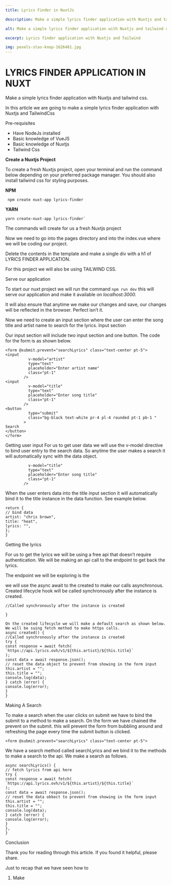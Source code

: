 ```yaml
---
title: Lyrics Finder in NuxtJs

description: Make a simple lyrics finder application with Nuxtjs and tailwind css

alt: Make a simple lyrics finder application with Nuxtjs and tailwind css

excerpt: Lyrics finder application with Nuxtjs and Tailwind

img: pexels-stas-knop-1626481.jpg
---
```


# LYRICS FINDER APPLICATION IN NUXT

Make a simple lyrics finder application with Nuxtjs and tailwind css.

In this article we are going to make a simple lyrics finder application with Nuxtjs and TailwindCss

Pre-requisites

- Have NodeJs installed
- Basic knowledge of VueJS
- Basic knowledge of Nuxtjs
- Tailwind Css

**Create a Nuxtjs Project**

To create a fresh Nuxtjs project, open your terminal and run the command below depending on your preferred package manager. You should also install tailwind css for styling purposes.

**NPM**

     npm create nuxt-app lyrics-finder

**YARN**

    yarn create-nuxt-app lyrics-finder`

The commands will create for us a fresh Nuxtjs project

Now we need to go into the pages directory and into the index.vue where we will be coding our project.

Delete the contents in the template and make a single div with a h1 of LYRICS FINDER APPLICATION.

For this project we will also be using TAILWIND CSS.

Serve our application

To start our nuxt project we will run the command `npm run dev` this will serve our application and make it available on _localhost:3000._

It will also ensure that anytime we make our changes and save, our changes will be reflected in the browser. Perfect isn’t it.

Now we need to create an input section where the user can enter the song title and artist name to search for the lyrics.
Input section

Our input section will include two input section and one button. The code for the form is as shown below.

```js{1,3-5}[index.vue]
<form @submit.prevent="searchLyrics" class="text-center pt-5">
<input
          v-model="artist"
          type="text"
          placeholder="Enter artist name"
          class="pt-1"
        />
<input
          v-model="title"
          type="text"
          placeholder="Enter song title"
          class="pt-1"
        />
<button
          type="submit"
          class="bg-black text-white pr-4 pl-4 rounded pt-1 pb-1 "
        >
Search
</button>
</form>
```

Getting user input
For us to get user data we will use the v-model directive to bind user entry to the search data. So anytime the user makes a search it will automatically sync with the data object.

```<input
          v-model="title"
          type="text"
          placeholder="Enter song title"
          class="pt-1"
        />
```

When the user enters data into the title input section it will automatically bind it to the title instance in the data function.
See example below.

```data() {
return {
// bind data
artist: "chris brown",
title: "heat",
lyrics: "",
};
}
```

Getting the lyrics

For us to get the lyrics we will be using a free api that doesn’t require authentication. We will be making an api call to the endpoint to get back the lyrics.

The endpoint we will be exploring is the

we will use the async await to the created to make our calls asynchronous. Created lifecycle hook will be called synchronously after the instance is created.

```async created() {
//Called synchronously after the instance is created

}

On the created lifecycle we will make a default search as shown below. We will be suing fetch method to make https calls.
async created() {
//Called synchronously after the instance is created
try {
const response = await fetch(
`https://api.lyrics.ovh/v1/${this.artist}/${this.title}`
);
const data = await response.json();
// reset the data object to prevent from showing in the form input
this.artist = "";
this.title = "";
console.log(data);
} catch (error) {
console.log(error);
}
}
```

Making A Search

To make a search when the user clicks on submit we have to bind the submit to a method to make a search.
On the form we have chained the prevent on the submit. this will prevent the form from bubbling around and refreshing the page every time the submit button is clicked.

`<form @submit.prevent="searchLyrics" class="text-center pt-5">`

We have a search method called searchLyrics and we bind it to the methods to make a search to the api.
We make a search as follows.

```methods: {
async searchLyrics() {
// fetch lyrics from api here
try {
const response = await fetch(
`https://api.lyrics.ovh/v1/${this.artist}/${this.title}`
);
const data = await response.json();
// reset the data obkect to prevent from showing in the form input
this.artist = "";
this.title = "";
console.log(data);
} catch (error) {
console.log(error);
}
},
}
```

Conclusion

Thank you for reading through this article. If you found it helpful, please share.

Just to recap that we have seen how to

1. Make
